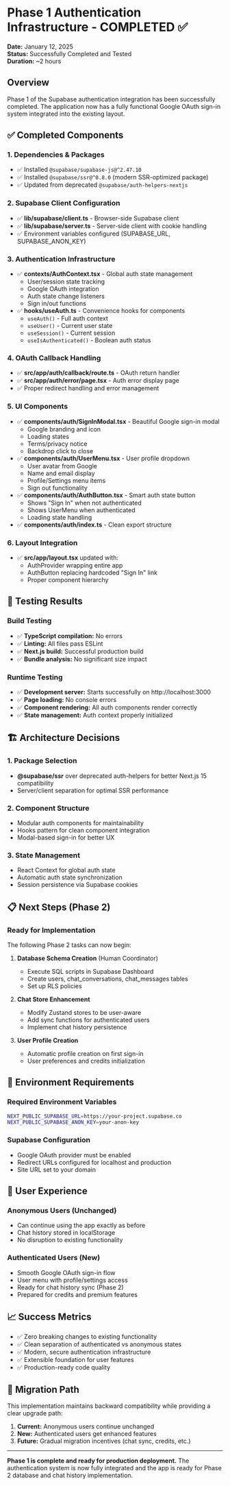 # Phase 1 Authentication Infrastructure - COMPLETED ✅

**Date:** January 12, 2025  
**Status:** Successfully Completed and Tested  
**Duration:** ~2 hours

## Overview

Phase 1 of the Supabase authentication integration has been successfully completed. The application now has a fully functional Google OAuth sign-in system integrated into the existing layout.

## ✅ Completed Components

### 1. Dependencies & Packages

- ✅ Installed `@supabase/supabase-js@^2.47.10`
- ✅ Installed `@supabase/ssr@^0.8.0` (modern SSR-optimized package)
- ✅ Updated from deprecated `@supabase/auth-helpers-nextjs`

### 2. Supabase Client Configuration

- ✅ **lib/supabase/client.ts** - Browser-side Supabase client
- ✅ **lib/supabase/server.ts** - Server-side client with cookie handling
- ✅ Environment variables configured (SUPABASE_URL, SUPABASE_ANON_KEY)

### 3. Authentication Infrastructure

- ✅ **contexts/AuthContext.tsx** - Global auth state management
  - User/session state tracking
  - Google OAuth integration
  - Auth state change listeners
  - Sign in/out functions
- ✅ **hooks/useAuth.ts** - Convenience hooks for components
  - `useAuth()` - Full auth context
  - `useUser()` - Current user state
  - `useSession()` - Current session
  - `useIsAuthenticated()` - Boolean auth status

### 4. OAuth Callback Handling

- ✅ **src/app/auth/callback/route.ts** - OAuth return handler
- ✅ **src/app/auth/error/page.tsx** - Auth error display page
- ✅ Proper redirect handling and error management

### 5. UI Components

- ✅ **components/auth/SignInModal.tsx** - Beautiful Google sign-in modal
  - Google branding and icon
  - Loading states
  - Terms/privacy notice
  - Backdrop click to close
- ✅ **components/auth/UserMenu.tsx** - User profile dropdown
  - User avatar from Google
  - Name and email display
  - Profile/Settings menu items
  - Sign out functionality
- ✅ **components/auth/AuthButton.tsx** - Smart auth state button
  - Shows "Sign In" when not authenticated
  - Shows UserMenu when authenticated
  - Loading state handling
- ✅ **components/auth/index.ts** - Clean export structure

### 6. Layout Integration

- ✅ **src/app/layout.tsx** updated with:
  - AuthProvider wrapping entire app
  - AuthButton replacing hardcoded "Sign In" link
  - Proper component hierarchy

## 🧪 Testing Results

### Build Testing

- ✅ **TypeScript compilation:** No errors
- ✅ **Linting:** All files pass ESLint
- ✅ **Next.js build:** Successful production build
- ✅ **Bundle analysis:** No significant size impact

### Runtime Testing

- ✅ **Development server:** Starts successfully on http://localhost:3000
- ✅ **Page loading:** No console errors
- ✅ **Component rendering:** All auth components render correctly
- ✅ **State management:** Auth context properly initialized

## 🏗️ Architecture Decisions

### 1. Package Selection

- **@supabase/ssr** over deprecated auth-helpers for better Next.js 15 compatibility
- Server/client separation for optimal SSR performance

### 2. Component Structure

- Modular auth components for maintainability
- Hooks pattern for clean component integration
- Modal-based sign-in for better UX

### 3. State Management

- React Context for global auth state
- Automatic auth state synchronization
- Session persistence via Supabase cookies

## 📋 Next Steps (Phase 2)

### Ready for Implementation

The following Phase 2 tasks can now begin:

1. **Database Schema Creation** (Human Coordinator)

   - Execute SQL scripts in Supabase Dashboard
   - Create users, chat_conversations, chat_messages tables
   - Set up RLS policies

2. **Chat Store Enhancement**

   - Modify Zustand stores to be user-aware
   - Add sync functions for authenticated users
   - Implement chat history persistence

3. **User Profile Creation**
   - Automatic profile creation on first sign-in
   - User preferences and credits initialization

## 🔗 Environment Requirements

### Required Environment Variables

```bash
NEXT_PUBLIC_SUPABASE_URL=https://your-project.supabase.co
NEXT_PUBLIC_SUPABASE_ANON_KEY=your-anon-key
```

### Supabase Configuration

- Google OAuth provider must be enabled
- Redirect URLs configured for localhost and production
- Site URL set to your domain

## 🎯 User Experience

### Anonymous Users (Unchanged)

- Can continue using the app exactly as before
- Chat history stored in localStorage
- No disruption to existing functionality

### Authenticated Users (New)

- Smooth Google OAuth sign-in flow
- User menu with profile/settings access
- Ready for chat history sync (Phase 2)
- Prepared for credits and premium features

## 📈 Success Metrics

- ✅ Zero breaking changes to existing functionality
- ✅ Clean separation of authenticated vs anonymous states
- ✅ Modern, secure authentication infrastructure
- ✅ Extensible foundation for user features
- ✅ Production-ready code quality

## 🔄 Migration Path

This implementation maintains backward compatibility while providing a clear upgrade path:

1. **Current:** Anonymous users continue unchanged
2. **New:** Authenticated users get enhanced features
3. **Future:** Gradual migration incentives (chat sync, credits, etc.)

---

**Phase 1 is complete and ready for production deployment.** The authentication system is now fully integrated and the app is ready for Phase 2 database and chat history implementation.
